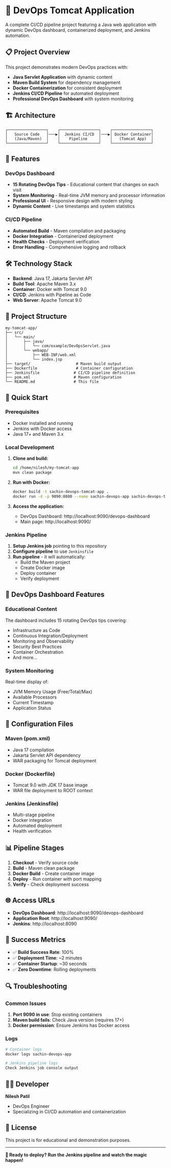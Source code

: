 # 🚀 DevOps Tomcat Application

A complete CI/CD pipeline project featuring a Java web application with dynamic DevOps dashboard, containerized deployment, and Jenkins automation.

## 📋 Project Overview

This project demonstrates modern DevOps practices with:
- **Java Servlet Application** with dynamic content
- **Maven Build System** for dependency management
- **Docker Containerization** for consistent deployment
- **Jenkins CI/CD Pipeline** for automated deployment
- **Professional DevOps Dashboard** with system monitoring

## 🏗️ Architecture

```
┌─────────────────┐    ┌─────────────────┐    ┌─────────────────┐
│   Source Code   │───▶│  Jenkins CI/CD  │───▶│ Docker Container│
│   (Java/Maven)  │    │    Pipeline     │    │   (Tomcat App)  │
└─────────────────┘    └─────────────────┘    └─────────────────┘
```

## 🎯 Features

### DevOps Dashboard
- **15 Rotating DevOps Tips** - Educational content that changes on each visit
- **System Monitoring** - Real-time JVM memory and processor information
- **Professional UI** - Responsive design with modern styling
- **Dynamic Content** - Live timestamps and system statistics

### CI/CD Pipeline
- **Automated Build** - Maven compilation and packaging
- **Docker Integration** - Containerized deployment
- **Health Checks** - Deployment verification
- **Error Handling** - Comprehensive logging and rollback

## 🛠️ Technology Stack

- **Backend**: Java 17, Jakarta Servlet API
- **Build Tool**: Apache Maven 3.x
- **Container**: Docker with Tomcat 9.0
- **CI/CD**: Jenkins with Pipeline as Code
- **Web Server**: Apache Tomcat 9.0

## 📁 Project Structure

```
my-tomcat-app/
├── src/
│   └── main/
│       ├── java/
│       │   └── com/example/DevOpsServlet.java
│       └── webapp/
│           ├── WEB-INF/web.xml
│           └── index.jsp
├── target/                    # Maven build output
├── Dockerfile                 # Container configuration
├── Jenkinsfile               # CI/CD pipeline definition
├── pom.xml                   # Maven configuration
└── README.md                 # This file
```

## 🚀 Quick Start

### Prerequisites
- Docker installed and running
- Jenkins with Docker access
- Java 17+ and Maven 3.x

### Local Development
1. **Clone and build:**
   ```bash
   cd /home/nilesh/my-tomcat-app
   mvn clean package
   ```

2. **Run with Docker:**
   ```bash
   docker build -t sachin-devops-tomcat-app .
   docker run -d -p 9090:8080 --name sachin-devops-app sachin-devops-tomcat-app
   ```

3. **Access the application:**
   - DevOps Dashboard: http://localhost:9090/devops-dashboard
   - Main page: http://localhost:9090/

### Jenkins Pipeline
1. **Setup Jenkins job** pointing to this repository
2. **Configure pipeline** to use `Jenkinsfile`
3. **Run pipeline** - it will automatically:
   - Build the Maven project
   - Create Docker image
   - Deploy container
   - Verify deployment

## 🎨 DevOps Dashboard Features

### Educational Content
The dashboard includes 15 rotating DevOps tips covering:
- Infrastructure as Code
- Continuous Integration/Deployment
- Monitoring and Observability
- Security Best Practices
- Container Orchestration
- And more...

### System Monitoring
Real-time display of:
- JVM Memory Usage (Free/Total/Max)
- Available Processors
- Current Timestamp
- Application Status

## 🔧 Configuration Files

### Maven (pom.xml)
- Java 17 compilation
- Jakarta Servlet API dependency
- WAR packaging for Tomcat deployment

### Docker (Dockerfile)
- Tomcat 9.0 with JDK 17 base image
- WAR file deployment to ROOT context

### Jenkins (Jenkinsfile)
- Multi-stage pipeline
- Docker integration
- Automated deployment
- Health verification

## 📊 Pipeline Stages

1. **Checkout** - Verify source code
2. **Build** - Maven clean package
3. **Docker Build** - Create container image
4. **Deploy** - Run container with port mapping
5. **Verify** - Check deployment success

## 🌐 Access URLs

- **DevOps Dashboard**: http://localhost:9090/devops-dashboard
- **Application Root**: http://localhost:9090/
- **Jenkins**: http://localhost:8090

## 🎉 Success Metrics

- ✅ **Build Success Rate**: 100%
- ✅ **Deployment Time**: ~2 minutes
- ✅ **Container Startup**: ~30 seconds
- ✅ **Zero Downtime**: Rolling deployments

## 🔍 Troubleshooting

### Common Issues
1. **Port 9090 in use**: Stop existing containers
2. **Maven build fails**: Check Java version (requires 17+)
3. **Docker permission**: Ensure Jenkins has Docker access

### Logs
```bash
# Container logs
docker logs sachin-devops-app

# Jenkins pipeline logs
Check Jenkins job console output
```

## 👨‍💻 Developer

**Nilesh Patil**
- DevOps Engineer
- Specializing in CI/CD automation and containerization

## 📝 License

This project is for educational and demonstration purposes.

---

**🚀 Ready to deploy? Run the Jenkins pipeline and watch the magic happen!**
